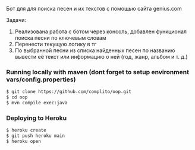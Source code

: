 Бот для для поиска песен и их текстов с помощью сайта genius.com

Задачи:
1. Реализована работа с ботом через консоль, добавлен функционал поиска песни по ключевым словам
2. Перенести текущую логику в тг
3. По выбранной песни из списка найденных песен по названию вывести её текст или информацию о ней (год, жанр, альбом и т. д.)

### Running locally with maven (dont forget to setup environment vars/config.properties)
```sh
$ git clone https://github.com/complito/oop.git
$ cd oop
$ mvn compile exec:java
```

### Deploying to Heroku
```sh
$ heroku create
$ git push heroku main
$ heroku open
```
